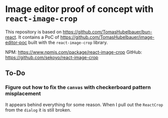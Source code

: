 # Image editor proof of concept with `react-image-crop`

This repository is based on https://github.com/TomasHubelbauer/bun-react.
It contains a PoC of https://github.com/TomasHubelbauer/image-editor-poc built
with the `react-image-crop` library.

NPM: https://www.npmjs.com/package/react-image-crop
GitHub: https://github.com/sekoyo/react-image-crop

## To-Do

### Figure out how to fix the `canvas` with checkerboard pattern misplacement

It appears behind everything for some reason.
When I pull out the `ReactCrop` from the `dialog` it is still broken.
